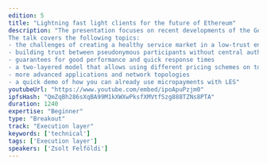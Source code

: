 ```yaml
---
edition: 5
title: "Lightning fast light clients for the future of Ethereum"
description: "The presentation focuses on recent developments of the Go Ethereum light client project (LES) and their relevance for both ETH1.x and ETH2.0. Significant progress has been made towards an efficient and truly decentralized network incentivization model. In addition to solving the hard problem of LES service availability, it can also serve as a PoC for our future networks where a proper incentivization layer will be key to a scalable and reliable infrastructure.
The talk covers the following topics:
- the challenges of creating a healthy service market in a low-trust environment
- building trust between pseudonymous participants without central authorities
- guarantees for good performance and quick response times
- a two-layered model that allows using different pricing schemes on top of a common simple base layer
- more advanced applications and network topologies
- a quick demo of how you can already use micropayments with LES"
youtubeUrl: "https://www.youtube.com/embed/ipoApuPzjm0"
ipfsHash: "QmZqBh286sXqBA99M1kXWXwPksfXMVtfSzg888TZNs8PTA"
duration: 1240
expertise: "Beginner"
type: "Breakout"
track: "Execution layer"
keywords: ['technical']
tags: ['Execution layer']
speakers: ['Zsolt Felföldi']
---
```

